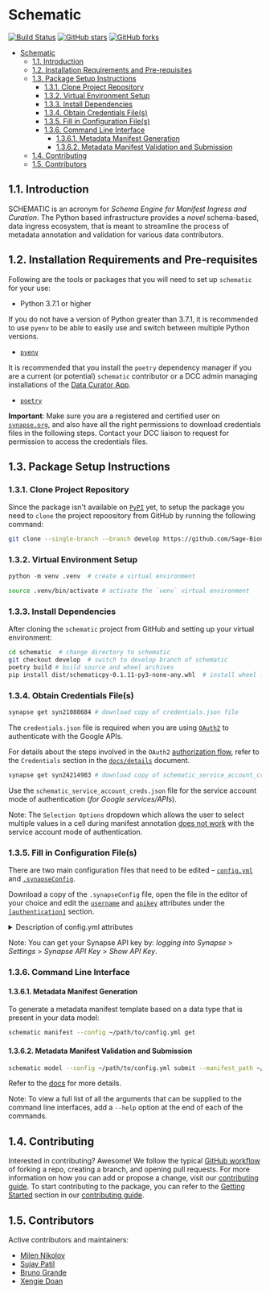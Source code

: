 # Schematic
[![Build Status](https://img.shields.io/endpoint.svg?url=https%3A%2F%2Factions-badge.atrox.dev%2FSage-Bionetworks%2Fschematic%2Fbadge%3Fref%3Ddevelop&style=flat)](https://actions-badge.atrox.dev/Sage-Bionetworks/schematic/goto?ref=develop) [![GitHub stars](https://img.shields.io/github/stars/Sage-Bionetworks/schematic)](https://github.com/Sage-Bionetworks/schematic/stargazers) [![GitHub forks](https://img.shields.io/github/forks/Sage-Bionetworks/schematic)](https://github.com/Sage-Bionetworks/schematic/network)

- [Schematic](#schematic)
  - [1.1. Introduction](#11-introduction)
  - [1.2. Installation Requirements and Pre-requisites](#12-installation-requirements-and-pre-requisites)
  - [1.3. Package Setup Instructions](#13-package-setup-instructions)
    - [1.3.1. Clone Project Repository](#131-clone-project-repository)
    - [1.3.2. Virtual Environment Setup](#132-virtual-environment-setup)
    - [1.3.3. Install Dependencies](#133-install-dependencies)
    - [1.3.4. Obtain Credentials File(s)](#134-obtain-credentials-files)
    - [1.3.5. Fill in Configuration File(s)](#135-fill-in-configuration-files)
    - [1.3.6. Command Line Interface](#136-command-line-interface)
      - [1.3.6.1. Metadata Manifest Generation](#1361-metadata-manifest-generation)
      - [1.3.6.2. Metadata Manifest Validation and Submission](#1362-metadata-manifest-validation-and-submission)
  - [1.4. Contributing](#14-contributing)
  - [1.5. Contributors](#15-contributors)

## 1.1. Introduction

SCHEMATIC is an acronym for _Schema Engine for Manifest Ingress and Curation_. The Python based infrastructure provides a _novel_ schema-based, data ingress ecosystem, that is meant to streamline the process of metadata annotation and validation for various data contributors.

## 1.2. Installation Requirements and Pre-requisites

Following are the tools or packages that you will need to set up `schematic` for your use:

- Python 3.7.1 or higher

If you do not have a version of Python greater than 3.7.1, it is recommended to use `pyenv` to be able to easily use and switch between multiple Python versions.

- [`pyenv`](https://github.com/pyenv/pyenv)

It is recommended that you install the `poetry` dependency manager if you are a current (or potential) `schematic` contributor or a DCC admin managing installations of the [Data Curator App](https://github.com/Sage-Bionetworks/data_curator/).

- [`poetry`](https://github.com/python-poetry/poetry)


**Important**: Make sure you are a registered and certified user on [`synapse.org`](https://www.synapse.org/), and also have all the right permissions to download credentials files in the following steps. Contact your DCC liaison to request for permission to access the credentials files.

## 1.3. Package Setup Instructions

### 1.3.1. Clone Project Repository

Since the package isn't available on [`PyPI`](https://pypi.org/) yet, to setup the package you need to `clone` the project repoository from GitHub by running the following command:

```bash
git clone --single-branch --branch develop https://github.com/Sage-Bionetworks/schematic.git
```

### 1.3.2. Virtual Environment Setup

```python
python -m venv .venv  # create a virtual environment
```

```bash
source .venv/bin/activate # activate the `venv` virtual environment
```

### 1.3.3. Install Dependencies

After cloning the `schematic` project from GitHub and setting up your virtual environment:
```bash
cd schematic  # change directory to schematic
git checkout develop  # switch to develop branch of schematic 
poetry build # build source and wheel archives
pip install dist/schematicpy-0.1.11-py3-none-any.whl  # install wheel file
```

### 1.3.4. Obtain Credentials File(s)

```bash
synapse get syn21088684 # download copy of credentials.json file
```

The `credentials.json` file is required when you are using [`OAuth2`](https://developers.google.com/identity/protocols/oauth2) to authenticate with the Google APIs.

For details about the steps involved in the `OAuth2` [authorization flow](https://github.com/Sage-Bionetworks/schematic/blob/develop/schematic/utils/google_api_utils.py#L18), refer to the `Credentials` section in the [`docs/details`](https://github.com/Sage-Bionetworks/schematic/blob/develop/docs/details.md#credentials) document.

```bash
synapse get syn24214983 # download copy of schematic_service_account_creds.json file
```

Use the `schematic_service_account_creds.json` file for the service account mode of authentication (_for Google services/APIs_).

Note: The `Selection Options` dropdown which allows the user to select multiple values in a cell during manifest annotation [does not work](https://developers.google.com/apps-script/api/concepts) with the service account mode of authentication.

### 1.3.5. Fill in Configuration File(s)

There are two main configuration files that need to be edited – [`config.yml`](https://github.com/Sage-Bionetworks/schematic/blob/develop/config.yml) and [`.synapseConfig`](https://github.com/Sage-Bionetworks/synapsePythonClient/blob/master/synapseclient/.synapseConfig).

Download a copy of the `.synapseConfig` file, open the file in the editor of your choice and edit the [`username`](https://github.com/Sage-Bionetworks/synapsePythonClient/blob/master/synapseclient/.synapseConfig#L8) and [`apikey`](https://github.com/Sage-Bionetworks/synapsePythonClient/blob/master/synapseclient/.synapseConfig#L9) attributes under the [`[authentication]`](https://github.com/Sage-Bionetworks/synapsePythonClient/blob/master/synapseclient/.synapseConfig#L7) section.

<details>
  <summary>Description of config.yml attributes</summary>
  
    definitions:
        synapse_config: "Path to .synapseConfig file"
        creds_path: "Path to credentials.json file"
        token_pickle: "Path to token.pickle file"
        service_acct_creds: "Path to service_account_creds.json file"

    synapse:
        master_fileview: "Fileview of project with datasets on Synapse"
        manifest_folder: "Path to folder where the manifest file should be downloaded to"
        manifest_filename: "Name of the manifest file in the Synapse project"
        api_creds: "syn23643259"

    manifest:
        title: "Name metadata manifest file"
        data_type: "Component or Data Type to be used for validation"

    model:
        input:
            location: "Path to data model JSON-LD file"
            file_type: "local"  # only this type is supported at the moment
            validation_schema: "Path to JSON Validation Schema JSON file"
            log_location: "Folder where auto-generated JSON Validation Schemas can be logged to"
        
</details>

Note: You can get your Synapse API key by: _logging into Synapse_ > _Settings_ > _Synapse API Key_ > _Show API Key_.

### 1.3.6. Command Line Interface

#### 1.3.6.1. Metadata Manifest Generation

To generate a metadata manifest template based on a data type that is present in your data model:

```bash
schematic manifest --config ~/path/to/config.yml get
```

#### 1.3.6.2. Metadata Manifest Validation and Submission

```bash
schematic model --config ~/path/to/config.yml submit --manifest_path ~/path/to/manifest.csv --dataset_id dataset_synapse_id
```

Refer to the [docs](https://github.com/Sage-Bionetworks/schematic/tree/develop/docs) for more details.

Note: To view a full list of all the arguments that can be supplied to the command line interfaces, add a `--help` option at the end of each of the commands.

## 1.4. Contributing

Interested in contributing? Awesome! We follow the typical [GitHub workflow](https://guides.github.com/introduction/flow/) of forking a repo, creating a branch, and opening pull requests. For more information on how you can add or propose a change, visit our [contributing guide](CONTRIBUTION.md). To start contributing to the package, you can refer to the [Getting Started](CONTRIBUTION.md#getting-started) section in our [contributing guide](CONTRIBUTION.md).

## 1.5. Contributors

Active contributors and maintainers:

- [Milen Nikolov](https://github.com/milen-sage)
- [Sujay Patil](https://github.com/sujaypatil96)
- [Bruno Grande](https://github.com/BrunoGrandePhD)
- [Xengie Doan](https://github.com/xdoan)
